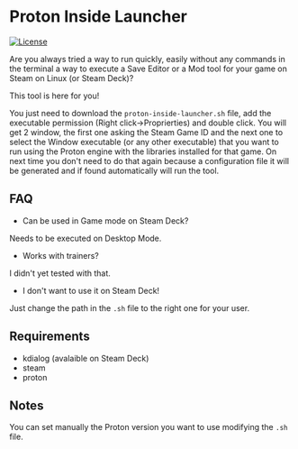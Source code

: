 # Proton Inside Launcher
[![License](https://img.shields.io/badge/License-GPL%20v3-blue.svg)](http://www.gnu.org/licenses/gpl-3.0)   

Are you always tried a way to run quickly, easily without any commands in the terminal a way to execute a Save Editor or a Mod tool for your game on Steam on Linux (or Steam Deck)?

This tool is here for you!

You just need to download the `proton-inside-launcher.sh` file, add the executable permission (Right click->Proprierties) and double click.
You will get 2 window, the first one asking the Steam Game ID and the next one to select the Window executable (or any other executable) that you want to run using the Proton engine with the libraries installed for that game.
On next time you don't need to do that again because a configuration file it will be generated and if found automatically will run the tool.

## FAQ

* Can be used in Game mode on Steam Deck?

Needs to be executed on Desktop Mode.

* Works with trainers?

I didn't yet tested with that.

* I don't want to use it on Steam Deck!

Just change the path in the `.sh` file to the right one for your user.

## Requirements

* kdialog (avalaible on Steam Deck)
* steam
* proton

## Notes

You can set manually the Proton version you want to use modifying the `.sh` file.
